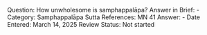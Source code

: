 Question: How unwholesome is samphappalāpa?
Answer in Brief: -
 Category: Samphappalāpa
Sutta References: MN 41
Answer: -
Date Entered: March 14, 2025
Review Status: Not started